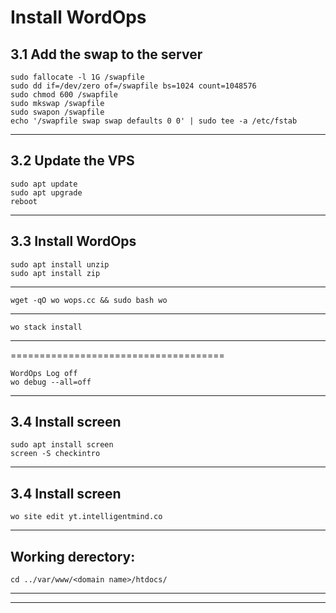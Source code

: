 
Install WordOps
===================================================
3.1 Add the swap to the server
---------------------------------------------------
```
sudo fallocate -l 1G /swapfile
sudo dd if=/dev/zero of=/swapfile bs=1024 count=1048576
sudo chmod 600 /swapfile
sudo mkswap /swapfile
sudo swapon /swapfile
echo '/swapfile swap swap defaults 0 0' | sudo tee -a /etc/fstab
```
---------------------------------------------------
3.2 Update the VPS
---------------------------------------------------
```
sudo apt update
sudo apt upgrade
reboot
```
---------------------------------------------------
3.3 Install WordOps
---------------------------------------------------
```
sudo apt install unzip
sudo apt install zip
```
-------------------------
```
wget -qO wo wops.cc && sudo bash wo
```
---------------------------------------------------
```
wo stack install
```
---------------------------------------------------
=====================================
```
WordOps Log off
wo debug --all=off
```
-------------------------------------------------
3.4 Install screen
-------------------------------------------------
```
sudo apt install screen
screen -S checkintro

```

-------------------------------------------------
3.4 Install screen
-------------------------------------------------
```
wo site edit yt.intelligentmind.co
```
-------------------------------------------------
Working derectory: 
-------------------------------------------------
```
cd ../var/www/<domain name>/htdocs/
```
-------------------------------------------------

-------------------------------------------------



